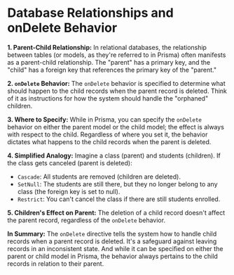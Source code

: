 # Database Relationships and onDelete Behavior

**1. Parent-Child Relationship:**
In relational databases, the relationship between tables (or models, as they're referred to in Prisma) often manifests as a parent-child relationship. The "parent" has a primary key, and the "child" has a foreign key that references the primary key of the "parent."

**2. `onDelete` Behavior:**
The `onDelete` behavior is specified to determine what should happen to the child records when the parent record is deleted. Think of it as instructions for how the system should handle the "orphaned" children.

**3. Where to Specify:**
While in Prisma, you can specify the `onDelete` behavior on either the parent model or the child model; the effect is always with respect to the child. Regardless of where you set it, the behavior dictates what happens to the child records when the parent is deleted.

**4. Simplified Analogy:**
Imagine a class (parent) and students (children). If the class gets canceled (parent is deleted):

- `Cascade`: All students are removed (children are deleted).
- `SetNull`: The students are still there, but they no longer belong to any class (the foreign key is set to null).
- `Restrict`: You can't cancel the class if there are still students enrolled.

**5. Children's Effect on Parent:**
The deletion of a child record doesn't affect the parent record, regardless of the `onDelete` behavior.

**In Summary:**
The `onDelete` directive tells the system how to handle child records when a parent record is deleted. It's a safeguard against leaving records in an inconsistent state. And while it can be specified on either the parent or child model in Prisma, the behavior always pertains to the child records in relation to their parent.
